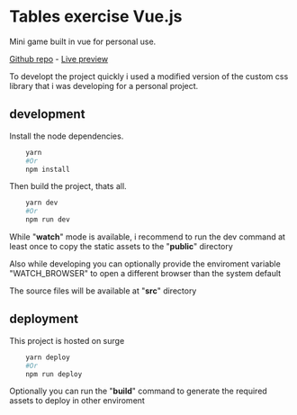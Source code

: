 # Tables exercise Vue.js

Mini game built in vue for personal use.

[Github repo](https://github.com/vis97c/tablas-ejercicio) - [Live preview](https://tablas.surge.sh/)

To developt the project quickly i used a modified version of the custom css library that i was developing for a personal project.

## development

Install the node dependencies.

```bash
    yarn
    #Or
    npm install
```

Then build the project, thats all.

```bash
    yarn dev
    #Or
    npm run dev
```

While "**watch**" mode is available, i recommend to run the dev command at least once to copy the static assets to the "**public**" directory

Also while developing you can optionally provide the enviroment variable "WATCH_BROWSER" to open a different browser than the system default

The source files will be available at "**src**" directory

## deployment

This project is hosted on surge

```bash
    yarn deploy
    #Or
    npm run deploy
```

Optionally you can run the "**build**" command to generate the required assets to deploy in other enviroment
